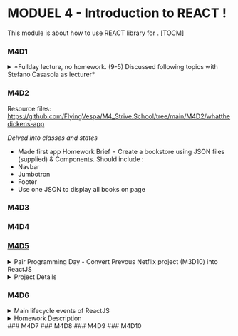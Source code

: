 # MODUEL 4 - Introduction to REACT !

This module is about how to use REACT library for .
[TOCM]

### M4D1

<details>
<summary> *Fullday lecture, no homework. (9-5) Discussed following topics with Stefano Casasola as lecturer* </summary>
<ul>
	<li>- Install/Setup React</li>
		<ul>
		<li>versions</li>
	 	<li>basic packages</li>
		<li>nodemodules</li>
		<li>yarn</li>
		<li>a list!</li>
		</ul>
	<li> Componets</li>
	<li>Props</li>
	<li> Import/Export</li>
	<li>States</li>
	<li> Classes - *Featured, but not explained in depth. To be touched on later.*</li>
</details>

### M4D2

Resource files: https://github.com/FlyingVespa/M4_Strive.School/tree/main/M4D2/whatthedickens-app

_Delved into classes and states_

- Made first app
  Homework Brief = Create a bookstore using JSON files (supplied) & Components. Should include :
- Navbar
- Jumbotron
- Footer
- Use one JSON to display all books on page

### M4D3

### M4D4

### [M4D5](https://github.com/magdakolaniak/Netflix-react)

<details><summary>Pair Programming Day - Convert Prevous Netflix project (M3D10) into ReactJS</summary>
In collaboration with:
<ul>
<li>** Magdalene K - <em>Navbar & Footer</em></li>
<li>** Busola - <em>Search/Filter & API</em></li>
<li>** Hedri(Me) - <em>Styling/ CSS , ensure project elements sync</em></li>
</ul>
</details>

<details><summary>Project Details</summary>

[Link to project M4D5](https://github.com/magdakolaniak/Netflix-react)

<em>This (M4D5 inside this repository) folder will be updated by me, to fully comply with homework brief and to 'finish' it. Thus, will differ from original homework, to see homework prior to my updates, click link above</em>

Group Attempt:
<img width="700" src="(https://github.com/FlyingVespa/M4_Strive.School/blob/main/M4D5/screencapture%202021-05-01.png">
Solo Rework Attempt:

</details>

### M4D6

<details>
<summary>Main lifecycle events of ReactJS</summary>
><ul>
	<li>constructor() - <em>Mounting</em></li>
	<li>componentDidMount() - <em>Mounting</em></li>
	<li>componentWillUnmount() - <em>Unmounting</em></li>
	<li>componentDidUpdate() - <em>Updating</em></li>
	<li>render() - <em>Updating</em></li>
</ul>
</details>
<details><summary>Homework Description</summary></details>
### M4D7
### M4D8
### M4D9
### M4D10
